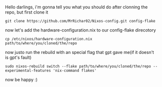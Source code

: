 Hello darlings, i'm gonna tell you what you should do after clonning the repo, but first clone it
```
git clone https://github.com/MrRichar02/Nixos-config.git config-flake
```

now let's add the hardware-configuration.nix to our config-flake direcotory

```
cp /etc/nixos/hardware-configuration.nix path/to/where/you/cloned/the/repo
```

now justo run the rebuild with an special flag that gpt gave me(if it doesn't is gpt's fault)

```
sudo nixos-rebuild switch --flake path/to/where/you/cloned/the/repo --experimental-features 'nix-command flakes'
```

now be happy :)
